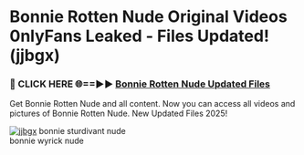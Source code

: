# Bonnie Rotten Nude Original Videos 0nlyFans Leaked - Files Updated! (jjbgx)

<h3>🔴 CLICK HERE 🌐==►► <a href="https://tinyurl.com/5h6xmrr3" rel="nofollow">Bonnie Rotten Nude Updated Files</a></h3>

Get Bonnie Rotten Nude and all content. Now you can access all videos and pictures of Bonnie Rotten Nude. New Updated Files 2025!

[![jjbgx](https://i.imgur.com/KVD873Z.gif)](https://tinyurl.com/5h6xmrr3)
bonnie sturdivant nude<br>
bonnie wyrick nude